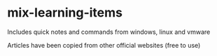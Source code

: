 # mix-learning-items
Includes quick notes and commands from windows, linux and vmware

Articles have been copied from other official websites (free to use)

